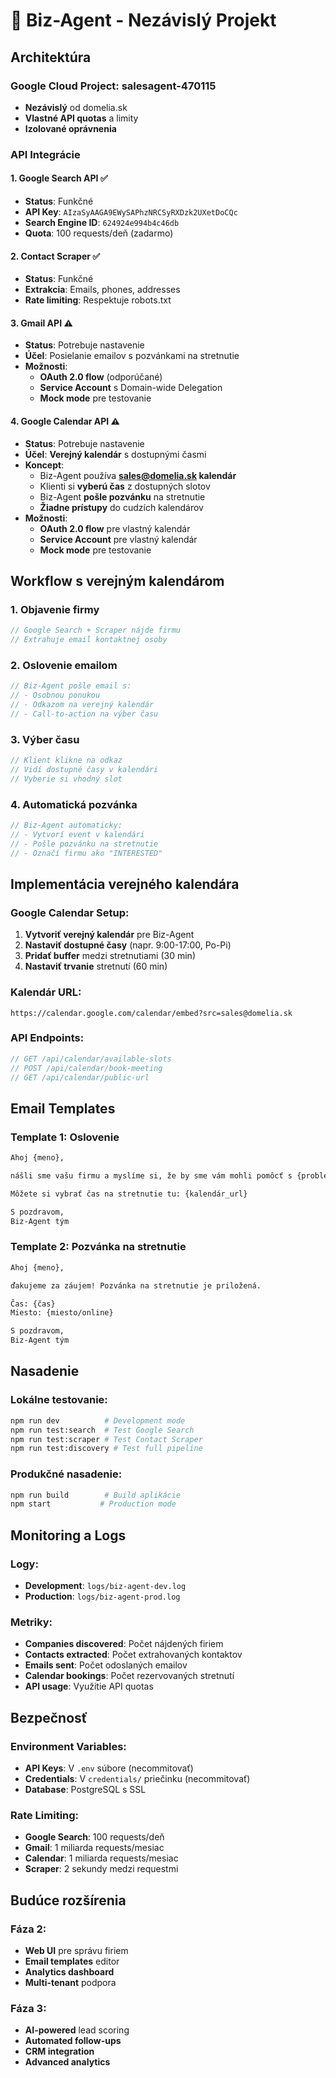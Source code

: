 # 🚀 **Biz-Agent - Nezávislý Projekt**

## **Architektúra**

### **Google Cloud Project: salesagent-470115**
- **Nezávislý** od domelia.sk
- **Vlastné API quotas** a limity
- **Izolované oprávnenia**

### **API Integrácie**

#### **1. Google Search API** ✅
- **Status**: Funkčné
- **API Key**: `AIzaSyAAGA9EWySAPhzNRCSyRXDzk2UXetDoCQc`
- **Search Engine ID**: `624924e994b4c46db`
- **Quota**: 100 requests/deň (zadarmo)

#### **2. Contact Scraper** ✅
- **Status**: Funkčné
- **Extrakcia**: Emails, phones, addresses
- **Rate limiting**: Respektuje robots.txt

#### **3. Gmail API** ⚠️
- **Status**: Potrebuje nastavenie
- **Účel**: Posielanie emailov s pozvánkami na stretnutie
- **Možnosti**:
  - **OAuth 2.0 flow** (odporúčané)
  - **Service Account** s Domain-wide Delegation
  - **Mock mode** pre testovanie

#### **4. Google Calendar API** ⚠️
- **Status**: Potrebuje nastavenie
- **Účel**: **Verejný kalendár** s dostupnými časmi
- **Koncept**:
  - Biz-Agent používa **sales@domelia.sk kalendár**
  - Klienti si **vyberú čas** z dostupných slotov
  - Biz-Agent **pošle pozvánku** na stretnutie
  - **Žiadne prístupy** do cudzích kalendárov
- **Možnosti**:
  - **OAuth 2.0 flow** pre vlastný kalendár
  - **Service Account** pre vlastný kalendár
  - **Mock mode** pre testovanie

## **Workflow s verejným kalendárom**

### **1. Objavenie firmy**
```typescript
// Google Search + Scraper nájde firmu
// Extrahuje email kontaktnej osoby
```

### **2. Oslovenie emailom**
```typescript
// Biz-Agent pošle email s:
// - Osobnou ponukou
// - Odkazom na verejný kalendár
// - Call-to-action na výber času
```

### **3. Výber času**
```typescript
// Klient klikne na odkaz
// Vidí dostupné časy v kalendári
// Vyberie si vhodný slot
```

### **4. Automatická pozvánka**
```typescript
// Biz-Agent automaticky:
// - Vytvorí event v kalendári
// - Pošle pozvánku na stretnutie
// - Označí firmu ako "INTERESTED"
```

## **Implementácia verejného kalendára**

### **Google Calendar Setup:**
1. **Vytvoriť verejný kalendár** pre Biz-Agent
2. **Nastaviť dostupné časy** (napr. 9:00-17:00, Po-Pi)
3. **Pridať buffer** medzi stretnutiami (30 min)
4. **Nastaviť trvanie** stretnutí (60 min)

### **Kalendár URL:**
```
https://calendar.google.com/calendar/embed?src=sales@domelia.sk
```

### **API Endpoints:**
```typescript
// GET /api/calendar/available-slots
// POST /api/calendar/book-meeting
// GET /api/calendar/public-url
```

## **Email Templates**

### **Template 1: Oslovenie**
```html
Ahoj {meno},

nášli sme vašu firmu a myslíme si, že by sme vám mohli pomôcť s {problém}.

Môžete si vybrať čas na stretnutie tu: {kalendár_url}

S pozdravom,
Biz-Agent tým
```

### **Template 2: Pozvánka na stretnutie**
```html
Ahoj {meno},

ďakujeme za záujem! Pozvánka na stretnutie je priložená.

Čas: {čas}
Miesto: {miesto/online}

S pozdravom,
Biz-Agent tým
```

## **Nasadenie**

### **Lokálne testovanie:**
```bash
npm run dev          # Development mode
npm run test:search  # Test Google Search
npm run test:scraper # Test Contact Scraper
npm run test:discovery # Test full pipeline
```

### **Produkčné nasadenie:**
```bash
npm run build        # Build aplikácie
npm start           # Production mode
```

## **Monitoring a Logs**

### **Logy:**
- **Development**: `logs/biz-agent-dev.log`
- **Production**: `logs/biz-agent-prod.log`

### **Metriky:**
- **Companies discovered**: Počet nájdených firiem
- **Contacts extracted**: Počet extrahovaných kontaktov
- **Emails sent**: Počet odoslaných emailov
- **Calendar bookings**: Počet rezervovaných stretnutí
- **API usage**: Využitie API quotas

## **Bezpečnosť**

### **Environment Variables:**
- **API Keys**: V `.env` súbore (necommitovať)
- **Credentials**: V `credentials/` priečinku (necommitovať)
- **Database**: PostgreSQL s SSL

### **Rate Limiting:**
- **Google Search**: 100 requests/deň
- **Gmail**: 1 miliarda requests/mesiac
- **Calendar**: 1 miliarda requests/mesiac
- **Scraper**: 2 sekundy medzi requestmi

## **Budúce rozšírenia**

### **Fáza 2:**
- **Web UI** pre správu firiem
- **Email templates** editor
- **Analytics dashboard**
- **Multi-tenant** podpora

### **Fáza 3:**
- **AI-powered** lead scoring
- **Automated follow-ups**
- **CRM integration**
- **Advanced analytics**
